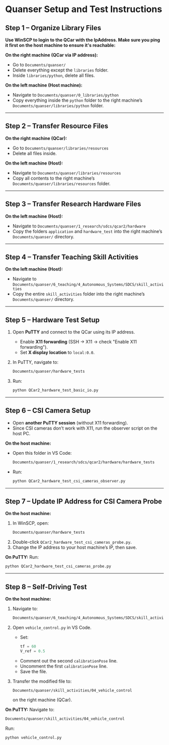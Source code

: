 # Quanser Setup and Test Instructions

## Step 1 – Organize Library Files
**Use WinSCP to login to the QCar with the IpAddress. Make sure you ping it first on the host machine to ensure it's reachable:**

**On the right machine (QCar via IP address):**
- Go to `Documents/quanser/`
- Delete everything except the `libraries` folder.
- Inside `libraries/python`, delete all files.

**On the left machine (Host machine):**
- Navigate to `Documents/quanser/0_libraries/python`
- Copy everything inside the `python` folder to the right machine’s `Documents/quanser/libraries/python` folder.

---

## Step 2 – Transfer Resource Files
**On the right machine (QCar):**
- Go to `Documents/quanser/libraries/resources`
- Delete all files inside.

**On the left machine (Host):**
- Navigate to `Documents/quanser/libraries/resources`
- Copy all contents to the right machine’s `Documents/quanser/libraries/resources` folder.

---

## Step 3 – Transfer Research Hardware Files
**On the left machine (Host):**
- Navigate to `Documents/quanser/1_research/sdcs/qcar2/hardware`
- Copy the folders `application` and `hardware_test` into the right machine’s `Documents/quanser/` directory.

---

## Step 4 – Transfer Teaching Skill Activities
**On the left machine (Host):**
- Navigate to `Documents/quanser/6_teaching/4_Autonomous_Systems/SDCS/skill_activities`
- Copy the entire `skill_activities` folder into the right machine’s `Documents/quanser/` directory.

---

## Step 5 – Hardware Test Setup
1. Open **PuTTY** and connect to the QCar using its IP address.
   - Enable **X11 forwarding** (SSH → X11 → check "Enable X11 forwarding").
   - Set **X display location** to `local:0.0`.

2. In PuTTY, navigate to:
   ```bash
   Documents/quanser/hardware_tests
   ```

3. Run:
   ```bash
   python QCar2_hardware_test_basic_io.py
   ```

---

## Step 6 – CSI Camera Setup
- Open **another PuTTY session** (without X11 forwarding).
- Since CSI cameras don’t work with X11, run the observer script on the host PC.

**On the host machine:**
- Open this folder in VS Code:
  ```bash
  Documents/quanser/1_research/sdcs/qcar2/hardware/hardware_tests
  ```

- Run:
  ```bash
  python QCar2_hardware_test_csi_cameras_observer.py
  ```

---

## Step 7 – Update IP Address for CSI Camera Probe
**On the host machine:**
1. In WinSCP, open:
   ```bash
   Documents/quanser/hardware_tests
   ```
2. Double-click `QCar2_hardware_test_csi_cameras_probe.py`.
3. Change the IP address to your host machine’s IP, then save.

**On PuTTY:**
Run:
```bash
python QCar2_hardware_test_csi_cameras_probe.py
```

---

## Step 8 – Self-Driving Test
**On the host machine:**
1. Navigate to:
   ```bash
   Documents/quanser/6_teaching/4_Autonomous_Systems/SDCS/skill_activities/04_vehicle_control
   ```

2. Open `vehicle_control.py` in VS Code.
   - Set:
     ```python
     tf = 60
     V_ref = 0.5
     ```
   - Comment out the second `calibrationPose` line.
   - Uncomment the first `calibrationPose` line.
   - Save the file.

3. Transfer the modified file to:
   ```bash
   Documents/quanser/skill_activities/04_vehicle_control
   ```
   on the right machine (QCar).

**On PuTTY:**
Navigate to:
```bash
Documents/quanser/skill_activities/04_vehicle_control
```

Run:
```bash
python vehicle_control.py
```
